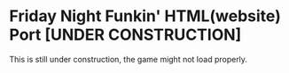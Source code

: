 # Friday Night Funkin' HTML(website) Port [UNDER CONSTRUCTION]

This is still under construction, the game might not load properly.
